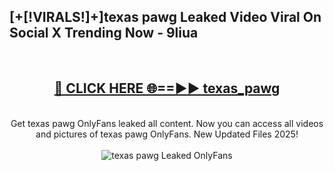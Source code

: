 <h2>[+[!VIRALS!]+]texas pawg Leaked Video Viral On Social X Trending Now - 9liua</h2>
<br>
<div align="center">
<h2><a href="https://libra.edu.pl?texas_pawg" rel="nofollow">🔴 CLICK HERE 🌐==►► texas_pawg</a></h2>
<br>
Get texas pawg OnlyFans leaked all content. Now you can access all videos and pictures of texas pawg OnlyFans. New Updated Files 2025!
<br>
<br>
<a href="https://libra.edu.pl?texas_pawg" rel="nofollow" data-target="animated-image.originalLink"><img src="https://i.ibb.co.com/WyWwxjT/player-gif2.gif" alt="texas pawg Leaked OnlyFans" style="max-width: 100%; display: inline-block;" data-target="animated-image.originalImage"></a>
</div>
<br>
